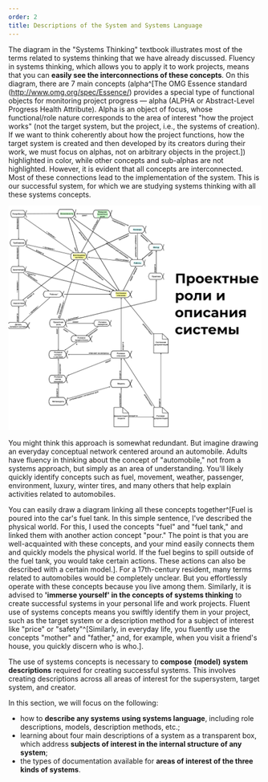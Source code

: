 ```yaml
---
order: 2
title: Descriptions of the System and Systems Language
---
```


The diagram in the "Systems Thinking" textbook illustrates most of the terms related to systems thinking that we have already discussed. Fluency in systems thinking, which allows you to apply it to work projects, means that you can **easily see the interconnections of these concepts**. On this diagram, there are 7 main concepts (alpha^[The OMG Essence standard (http://www.omg.org/spec/Essence/) provides a special type of functional objects for monitoring project progress — alpha (ALPHA or Abstract-Level Progress Health Attribute). Alpha is an object of focus, whose functional/role nature corresponds to the area of interest "how the project works" (not the target system, but the project, i.e., the systems of creation). If we want to think coherently about how the project functions, how the target system is created and then developed by its creators during their work, we must focus on alphas, not on arbitrary objects in the project.]) highlighted in color, while other concepts and sub-alphas are not highlighted. However, it is evident that all concepts are interconnected. Most of these connections lead to the implementation of the system. This is our successful system, for which we are studying systems thinking with all these systems concepts.

![](./descriptions-of-the-system-and-systems-language-15.png)

You might think this approach is somewhat redundant. But imagine drawing an everyday conceptual network centered around an automobile. Adults have fluency in thinking about the concept of "automobile," not from a systems approach, but simply as an area of understanding. You'll likely quickly identify concepts such as fuel, movement, weather, passenger, environment, luxury, winter tires, and many others that help explain activities related to automobiles.

You can easily draw a diagram linking all these concepts together^[Fuel is poured into the car's fuel tank. In this simple sentence, I've described the physical world. For this, I used the concepts "fuel" and "fuel tank," and linked them with another action concept "pour." The point is that you are well-acquainted with these concepts, and your mind easily connects them and quickly models the physical world. If the fuel begins to spill outside of the fuel tank, you would take certain actions. These actions can also be described with a certain model.]. For a 17th-century resident, many terms related to automobiles would be completely unclear. But you effortlessly operate with these concepts because you live among them. Similarly, it is advised to **'immerse yourself' in the concepts of systems thinking** to create successful systems in your personal life and work projects. Fluent use of systems concepts means you swiftly identify them in your project, such as the target system or a description method for a subject of interest like "price" or "safety"^[Similarly, in everyday life, you fluently use the concepts "mother" and "father," and, for example, when you visit a friend's house, you quickly discern who is who.].

The use of systems concepts is necessary to **compose** **(model)** **system descriptions** required for creating successful systems. This involves creating descriptions across all areas of interest for the supersystem, target system, and creator.

In this section, we will focus on the following:

* how to **describe any systems** **using systems language**, including role descriptions, models, description methods, etc.;
* learning about four main descriptions of a system as a transparent box, which address **subjects of interest in the internal structure of any system**;
* the types of documentation available for **areas of interest of the three kinds of systems**.